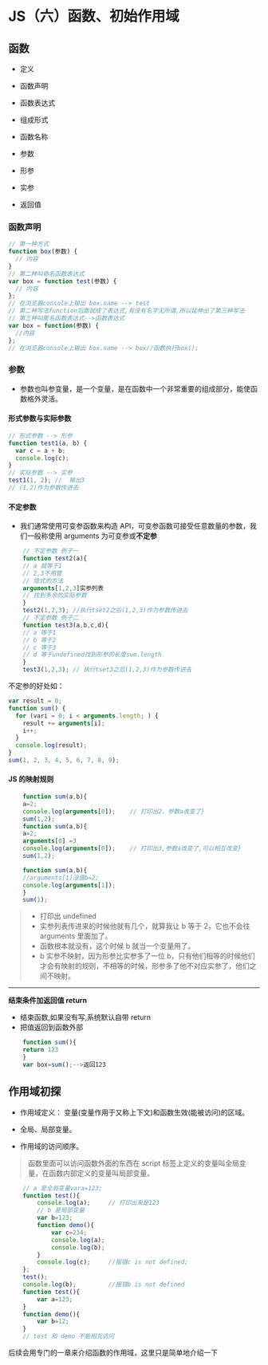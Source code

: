 # JS（六）函数、初始作用域

## 函数

- 定义

- 函数声明
- 函数表达式

- 组成形式

- 函数名称
- 参数

- 形参
- 实参

- 返回值

### 函数声明

```js
// 第一种方式
function box(参数) {
  // 内容
}
// 第二种叫命名函数表达式
var box = function test(参数) {
  // 内容
};
// 在浏览器console上输出 box.name --> test
// 第二种写法function后面就成了表达式,有没有名字无所谓,所以延伸出了第三种写法
// 第三种叫匿名函数表达式-->函数表达式
var box = function(参数) {
  //内容
};
// 在浏览器console上输出 box.name --> box//函数执行box();
```

### 参数

- 参数也叫参变量，是一个变量，是在函数中一个非常重要的组成部分，能使函数格外灵活。

#### 形式参数与实际参数

```js
// 形式参数 --> 形参
function test1(a, b) {
  var c = a + b;
  console.log(c);
}
// 实际参数 --> 实参
test1(1, 2); //  输出3
// (1,2)作为参数传进去
```

#### 不定参数

- 我们通常使用可变参函数来构造 API，可变参函数可接受任意数量的参数，我们一般称使用 arguments 为可变参或**不定参**

```js
    // 不定参数 例子一
    function test2(a){
    // a 就等于1
    // 2,3不用管
    // 隐式的方法
    arguments[1,2,3]实参列表
    // 找到多余的实际参数
    }
    test2(1,2,3); //执行tset2之后(1,2,3)作为参数传进去
    // 不定参数 例子二
    function test3(a,b,c,d){
    // a 等于1
    // b 等于2
    // c 等于3
    // d 等于undefined找到形参的长度sum.length
    }
    test3(1,2,3); // 执行tset3之后(1,2,3)作为参数传进去
```

不定参的好处如：

```js
var result = 0;
function sum() {
  for (vari = 0; i < arguments.length; ) {
    result += arguments[i];
    i++;
  }
  console.log(result);
}
sum(1, 2, 3, 4, 5, 6, 7, 8, 9);
```

#### JS 的映射规则

```js
    function sum(a,b){
    a=2;
    console.log(arguments[0]);    // 打印出2，参数a改变了}
    sum(1,2);
    function sum(a,b){
    a=2;
    arguments[0] =3
    console.log(arguments[0]);    // 打印出3,参数a改变了,可以相互改变}
    sum(1,2);

    function sum(a,b){
    //arguments[1]没值b=2;
    console.log(arguments[1]);
    }
    sum(1);
```

> - 打印出 undefined
> - 实参列表传进来的时候他就有几个，就算我让 b 等于 2，它也不会往 arguments 里面加了。
> - 函数根本就没有，这个时候 b 就当一个变量用了。
> - b 实参不映射，因为形参比实参多了一位 b，只有他们相等的时候他们才会有映射的规则，不相等的时候，形参多了他不对应实参了，他们之间不映射。

---

**结束条件加返回值 return**

- 结束函数,如果没有写,系统默认自带 return
- 把值返回到函数外部

```js
    function sum(){
    return 123
    }
    var box=sum();-->返回123
```

## 作用域初探

- 作用域定义： 变量(变量作用于又称上下文)和函数生效(能被访问)的区域。

- 全局、局部变量。

- 作用域的访问顺序。

> 函数里面可以访问函数外面的东西在 script 标签上定义的变量叫全局变量，在函数内部定义的变量叫局部变量。

```js
    // a 是全局变量vara=123;
    function test(){
        console.log(a);     // 打印出来是123
        // b 是局部变量
        var b=123;
        function demo(){
            var c=234;
            console.log(a);
            console.log(b);
        }
        console.log(c);     //报错c is not defined;
    };
    test();
    console.log(b);         //报错b is not defined
    function test(){
        var a=123;
    }
    function demo(){
        var b=12;
    }
    // test 和 demo 不能相互访问
```

后续会用专门的一章来介绍函数的作用域，这里只是简单地介绍一下
